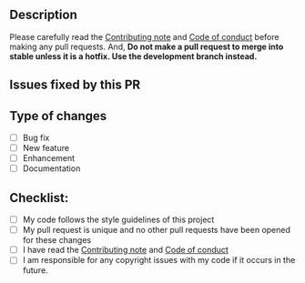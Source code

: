 ## Description

Please carefully read the [Contributing note](https://github.com/nigpo/GraduateShin/blob/stable/CONTRIBUTING.md) and [Code of conduct](https://github.com/nigpo/GraduateShin/blob/development/CODE_OF_CONDUCT.md) before making any pull requests.
And, **Do not make a pull request to merge into stable unless it is a hotfix. Use the development branch instead.**
## Issues fixed by this PR

<!--- Put the links of issues that may be fixed by this PR here (if any). -->
## Type of changes

<!--- Put an `x` in all the boxes that apply your changes. -->

- [ ] Bug fix
- [ ] New feature 
- [ ] Enhancement
- [ ] Documentation

## Checklist:

- [ ] My code follows the style guidelines of this project
- [ ] My pull request is unique and no other pull requests have been opened for these changes
- [ ] I have read the [Contributing note](https://github.com/nigpo/GraduateShin/blob/stable/CONTRIBUTING.md) and [Code of conduct](https://github.com/nigpo/GraduateShin/blob/development/CODE_OF_CONDUCT.md)
- [ ] I am responsible for any copyright issues with my code if it occurs in the future.